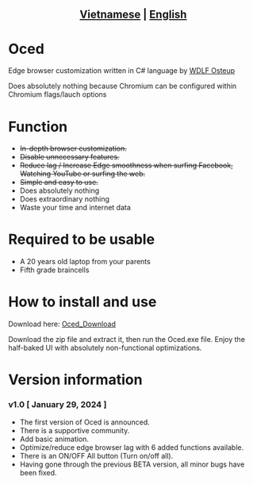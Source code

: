 
## <div align="center"><b><a href="README.md">Vietnamese</a> | <a href="README_EN.md">English</a></b></div>

# Oced

Edge browser customization written in C# language by [WDLF Osteup](https://www.youtube.com/channel/UCqnb_ntxhhG_js7OdiSGs1A)

Does absolutely nothing because Chromium can be configured within Chromium flags/lauch options

# Function
- ~~In-depth browser customization.~~
- ~~Disable unnecessary features.~~
- ~~Reduce lag / Increase Edge smoothness when surfing Facebook, Watching YouTube or surfing the web.~~
- ~~Simple and easy to use.~~
- Does absolutely nothing
- Does extraordinary nothing
- Waste your time and internet data

# Required to be usable
- A 20 years old laptop from your parents
- Fifth grade braincells

# How to install and use
Download here: [Oced_Download](https://github.com/SiroCandy06/Oced/releases)

Download the zip file and extract it, then run the Oced.exe file. Enjoy the half-baked UI with absolutely non-functional optimizations.


# Version information
### v1.0 [ January 29, 2024 ]
- The first version of Oced is announced.
- There is a supportive community.
- Add basic animation.
- Optimize/reduce edge browser lag with 6 added functions available.
- There is an ON/OFF All button (Turn on/off all).
- Having gone through the previous BETA version, all minor bugs have been fixed.
